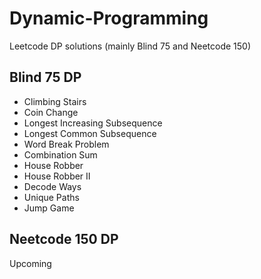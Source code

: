 # Dynamic-Programming

Leetcode DP solutions
(mainly Blind 75 and Neetcode 150)

## Blind 75 DP

* Climbing Stairs 
* Coin Change
* Longest Increasing Subsequence
* Longest Common Subsequence
* Word Break Problem
* Combination Sum
* House Robber
* House Robber II
* Decode Ways
* Unique Paths
* Jump Game

## Neetcode 150 DP

Upcoming
